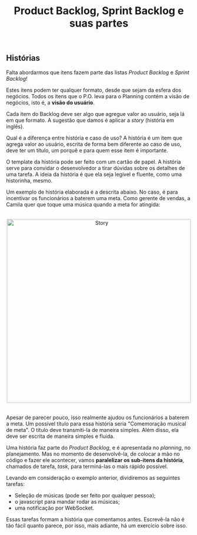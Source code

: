 <div align="center">

# Product Backlog, Sprint Backlog e suas partes

</div>

<br>

## Histórias

Falta abordarmos que itens fazem parte das listas *Product Backlog* e *Sprint Backlog*! 

Estes itens podem ter qualquer formato, desde que sejam da esfera dos negócios. Todos os itens que o P.O. leva para o Planning contém a visão de negócios, isto é, a **visão do usuário**. 

Cada item do Backlog deve ser algo que agregue valor ao usuário, seja lá em que formato. A sugestão que damos é aplicar a *story* (história em inglês).

Qual é a diferença entre história e caso de uso? A história é um item que agrega valor ao usuário, escrita de forma bem diferente ao caso de uso, deve ter um título, um porquê e para quem esse item é importante.

O template da história pode ser feito com um cartão de papel. A história serve para convidar o desenvolvedor a tirar dúvidas sobre os detalhes de uma tarefa. A ideia da história é que ela seja legível e fluente, como uma historinha, mesmo.

Um exemplo de história elaborada é a descrita abaixo. No caso, é para incentivar os funcionários a baterem uma meta. Como gerente de vendas, a Camila quer que toque uma música quando a meta for atingida:

<br>

<div align="center">

<img src="images/story.webp" alt="Story" width="500">

</div>

<br>

Apesar de parecer pouco, isso realmente ajudou os funcionários a baterem a meta. Um possível título para essa história seria "Comemoração musical de meta". O título deve transmiti-la de maneira simples. Além disso, ela deve ser escrita de maneira simples e fluida. 

Uma história faz parte do *Product Backlog*, e é apresentada no *planning*, no planejamento. Mas no momento de desenvolvê-la, de colocar a mão no código e fazer ele acontecer, vamos **paralelizar os sub-itens da história**, chamados de tarefa, *task*, para terminá-las o mais rápido possível.

Levando em consideração o exemplo anterior, dividiremos as seguintes tarefas:

- Seleção de músicas (pode ser feito por qualquer pessoa);
- o javascript para mandar rodar as músicas;
- uma notificação por WebSocket.

Essas tarefas formam a história que comentamos antes. Escrevê-la não é tão fácil quanto parece, por isso, mais adiante, há um exercício sobre isso. 